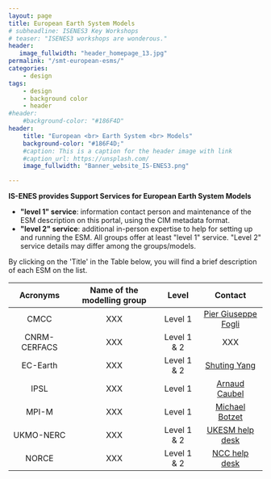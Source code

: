 ```yaml
---
layout: page
title: European Earth System Models
# subheadline: ISENES3 Key Workshops
# teaser: "ISENES3 workshops are wonderous."
header:
   image_fullwidth: "header_homepage_13.jpg"
permalink: "/smt-european-esms/"
categories:
    - design
tags:
    - design
    - background color
    - header
#header:
    #background-color: "#186F4D"
header:
    title: "European <br> Earth System <br> Models"
    background-color: "#186F4D;"
    #caption: This is a caption for the header image with link
    #caption_url: https://unsplash.com/
    image_fullwidth: "Banner_website_IS-ENES3.png"

---
```


**IS-ENES provides Support Services for European Earth System Models**

- **"level 1" service**: information contact person and maintenance of the ESM description on this portal, using the CIM metadata format.
- **"level 2" service**: additional in-person expertise to help for setting up and running the ESM. 
All groups offer at least "level 1" service. "Level 2" service details may differ among the groups/models.

By clicking on the 'Title' in the Table below, you will find a brief description of each ESM on the list.

Acronyms | Name of the modelling group | Level | Contact
:-------: | :------------------------: | :--------: | :--------:
CMCC | XXX | Level 1 | [Pier Giuseppe Fogli](<piergiuseppe.fogli@cmcc.it>)
CNRM-CERFACS | XXX | Level 1 & 2 | XXX
EC-Earth | XXX | Level 1 & 2 | [Shuting Yang](<shuting@dmi.dk>)
IPSL | XXX | Level 1 | [Arnaud Caubel](<arnaud.caubel@lsce.ipsl.fr>)
MPI-M | XXX | Level 1 | [Michael Botzet](<michael.botzet@mpimet.mpg.de>)
UKMO-NERC | XXX | Level 1 & 2 | [UKESM help desk](<ukesm@ncas.ac.uk>)
NORCE | XXX | Level 1 & 2 | [NCC help desk](<noresm-ncc@met.no>)
